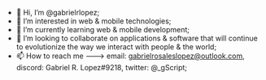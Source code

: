 - 👋 Hi, I’m @gabrielrlopez;
- 👀 I’m interested in web & mobile technologies;
- 🌱 I’m currently learning web & mobile development;
- 💞️ I’m looking to collaborate on applications & software that will continue to evolutionize the way we interact with people & the world;
- 📫 How to reach me ---> email: gabrielrosaleslopez@outlook.com, discord: Gabriel R. Lopez#9218, twitter: @_gScript;

<!---
gabrielrlopez/gabrielrlopez is a ✨ special ✨ repository because its `README.md` (this file) appears on your GitHub profile.
You can click the Preview link to take a look at your changes.
--->
